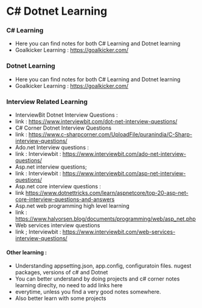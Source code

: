 # C# Dotnet Learning




### C# Learning
* Here you can find notes for both C# Learning and Dotnet learning
* Goalkicker Learning : https://goalkicker.com/





### Dotnet Learning
* Here you can find notes for both C# Learning and Dotnet learning
* Goalkicker Learning : https://goalkicker.com/






### Interview Related Learning
* InterviewBit Dotnet Interview Questions : 
* link : https://www.interviewbit.com/dot-net-interview-questions/
* C# Corner Dotnet Interview Questions
* link : https://www.c-sharpcorner.com/UploadFile/puranindia/C-Sharp-interview-questions/
* Ado.net Interview questions : 
* link : Interviewbit : https://www.interviewbit.com/ado-net-interview-questions/
* Asp.net interview questions; 
* link : Interviewbit : https://www.interviewbit.com/asp-net-interview-questions/
* Asp.net core interview questions : 
* link https://www.dotnettricks.com/learn/aspnetcore/top-20-asp-net-core-interview-questions-and-answers
* Asp.net web programming high level learning
* link : https://www.halvorsen.blog/documents/programming/web/asp_net.php
* Web services interview questions
* link ; Interviewbit : https://www.interviewbit.com/web-services-interview-questions/


#### Other learning : 
* Understanding appsetting.json, app.config, configuratoin files. nugest packages, versions of c# and Dotnet
* You can better understand by doing projects and c# corner notes learning direclty, no need to add links here
* everytime, unless you find a very good notes somewhere.
* Also better learn with some projects
